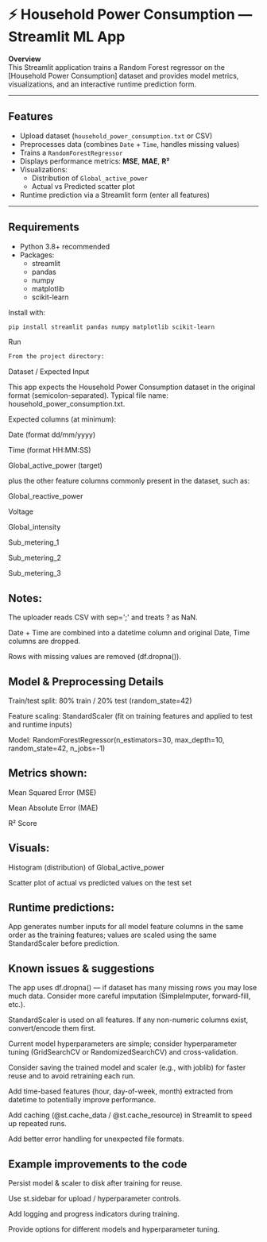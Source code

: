 # ⚡ Household Power Consumption — Streamlit ML App

**Overview**  
This Streamlit application trains a Random Forest regressor on the [Household Power Consumption] dataset and provides model metrics, visualizations, and an interactive runtime prediction form.

---

## Features
- Upload dataset (`household_power_consumption.txt` or CSV)
- Preprocesses data (combines `Date` + `Time`, handles missing values)
- Trains a `RandomForestRegressor`
- Displays performance metrics: **MSE**, **MAE**, **R²**
- Visualizations:
  - Distribution of `Global_active_power`
  - Actual vs Predicted scatter plot
- Runtime prediction via a Streamlit form (enter all features)

---

## Requirements

- Python 3.8+ recommended  
- Packages:
  - streamlit
  - pandas
  - numpy
  - matplotlib
  - scikit-learn

Install with:

```bash
pip install streamlit pandas numpy matplotlib scikit-learn
```
Run
```bash
From the project directory:
```

Dataset / Expected Input

This app expects the Household Power Consumption dataset in the original format (semicolon-separated). Typical file name: household_power_consumption.txt.

Expected columns (at minimum):

Date (format dd/mm/yyyy)

Time (format HH:MM:SS)

Global_active_power (target)

plus the other feature columns commonly present in the dataset, such as:

Global_reactive_power

Voltage

Global_intensity

Sub_metering_1

Sub_metering_2

Sub_metering_3

## Notes:

The uploader reads CSV with sep=';' and treats ? as NaN.

Date + Time are combined into a datetime column and original Date, Time columns are dropped.

Rows with missing values are removed (df.dropna()).

## Model & Preprocessing Details

Train/test split: 80% train / 20% test (random_state=42)

Feature scaling: StandardScaler (fit on training features and applied to test and runtime inputs)

Model: RandomForestRegressor(n_estimators=30, max_depth=10, random_state=42, n_jobs=-1)

## Metrics shown:

Mean Squared Error (MSE)

Mean Absolute Error (MAE)

R² Score

## Visuals:

Histogram (distribution) of Global_active_power

Scatter plot of actual vs predicted values on the test set

## Runtime predictions:

App generates number inputs for all model feature columns in the same order as the training features; values are scaled using the same StandardScaler before prediction.

## Known issues & suggestions

The app uses df.dropna() — if dataset has many missing rows you may lose much data. Consider more careful imputation (SimpleImputer, forward-fill, etc.).

StandardScaler is used on all features. If any non-numeric columns exist, convert/encode them first.

Current model hyperparameters are simple; consider hyperparameter tuning (GridSearchCV or RandomizedSearchCV) and cross-validation.

Consider saving the trained model and scaler (e.g., with joblib) for faster reuse and to avoid retraining each run.

Add time-based features (hour, day-of-week, month) extracted from datetime to potentially improve performance.

Add caching (@st.cache_data / @st.cache_resource) in Streamlit to speed up repeated runs.

Add better error handling for unexpected file formats.

## Example improvements to the code

Persist model & scaler to disk after training for reuse.

Use st.sidebar for upload / hyperparameter controls.

Add logging and progress indicators during training.

Provide options for different models and hyperparameter tuning.


